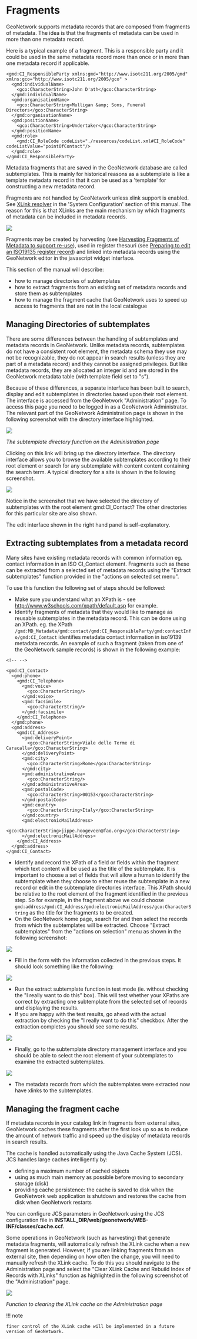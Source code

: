 # Fragments

GeoNetwork supports metadata records that are composed from fragments of metadata. The idea is that the fragments of metadata can be used in more than one metadata record.

Here is a typical example of a fragment. This is a responsible party and it could be used in the same metadata record more than once or in more than one metadata record if applicable.

    <gmd:CI_ResponsibleParty xmlns:gmd="http://www.isotc211.org/2005/gmd" xmlns:gco="http://www.isotc211.org/2005/gco" >
      <gmd:individualName>
        <gco:CharacterString>John D'ath</gco:CharacterString>
      </gmd:individualName>
      <gmd:organisationName>
        <gco:CharacterString>Mulligan &amp; Sons, Funeral Directors</gco:CharacterString>
      </gmd:organisationName>
      <gmd:positionName>
        <gco:CharacterString>Undertaker</gco:CharacterString>
      </gmd:positionName>
      <gmd:role>
        <gmd:CI_RoleCode codeList="./resources/codeList.xml#CI_RoleCode" codeListValue="pointOfContact"/>
      </gmd:role>
    </gmd:CI_ResponsibleParty>

Metadata fragments that are saved in the GeoNetwork database are called subtemplates. This is mainly for historical reasons as a subtemplate is like a template metadata record in that it can be used as a 'template' for constructing a new metadata record.

Fragments are not handled by GeoNetwork unless xlink support is enabled. See [XLink resolver](../../admin/configuration/index.md#xlink_config) in the 'System Configuration' section of this manual. The reason for this is that XLinks are the main mechanism by which fragments of metadata can be included in metadata records.

![](xlink-mechanism.png)

Fragments may be created by harvesting (see [Harvesting Fragments of Metadata to support re-use](../harvesting/index.md#harvesting_fragments)), used in register thesauri (see [Preparing to edit an ISO19135 register record](../../features/thesaurus/index.md#xlinks_thesaurus)) and linked into metadata records using the GeoNetwork editor in the javascript widget interface.

This section of the manual will describe:

-   how to manage directories of subtemplates
-   how to extract fragments from an existing set of metadata records and store them as subtemplates
-   how to manage the fragment cache that GeoNetwork uses to speed up access to fragments that are not in the local catalogue

## Managing Directories of subtemplates

There are some differences between the handling of subtemplates and metadata records in GeoNetwork. Unlike metadata records, subtemplates do not have a consistent root element, the metadata schema they use may not be recognizable, they do not appear in search results (unless they are part of a metadata record) and they cannot be assigned privileges. But like metadata records, they are allocated an integer id and are stored in the GeoNetwork metadata table (with template field set to "s").

Because of these differences, a separate interface has been built to search, display and edit subtemplates in directories based upon their root element. The interface is accessed from the GeoNetwork "Administration" page. To access this page you need to be logged in as a GeoNetwork Administrator. The relevant part of the GeoNetwork Administration page is shown in the following screenshot with the directory interface highlighted.

![](administration-subtemplate-directory.png)

*The subtemplate directory function on the Administration page*

Clicking on this link will bring up the directory interface. The directory interface allows you to browse the available subtemplates according to their root element or search for any subtemplate with content content containing the search term. A typical directory for a site is shown in the following screenshot.

![](subtemplate-directory-contacts.png)

Notice in the screenshot that we have selected the directory of subtemplates with the root element gmd:CI_Contact? The other directories for this particular site are also shown.

The edit interface shown in the right hand panel is self-explanatory.

## Extracting subtemplates from a metadata record

Many sites have existing metadata records with common information eg. contact information in an ISO CI_Contact element. Fragments such as these can be extracted from a selected set of metadata records using the "Extract subtemplates" function provided in the "actions on selected set menu".

To use this function the following set of steps should be followed:

-   Make sure you understand what an XPath is - see <http://www.w3schools.com/xpath/default.asp> for example.
-   Identify fragments of metadata that they would like to manage as reusable subtemplates in the metadata record. This can be done using an XPath. eg. the XPath `/gmd:MD_Metadata/gmd:contact/gmd:CI_ResponsibleParty/gmd:contactInfo/gmd:CI_Contact` identifies metadata contact information in iso19139 metadata records. An example of such a fragment (taken from one of the GeoNetwork sample records) is shown in the following example:

```{=html}
<!-- -->
```
    <gmd:CI_Contact>
      <gmd:phone>
        <gmd:CI_Telephone>
          <gmd:voice>
            <gco:CharacterString/>
          </gmd:voice>
          <gmd:facsimile>
            <gco:CharacterString/>
          </gmd:facsimile>
        </gmd:CI_Telephone>
      </gmd:phone>
      <gmd:address>
        <gmd:CI_Address>
          <gmd:deliveryPoint>
            <gco:CharacterString>Viale delle Terme di Caracalla</gco:CharacterString>
          </gmd:deliveryPoint>
          <gmd:city>
            <gco:CharacterString>Rome</gco:CharacterString>
          </gmd:city>
          <gmd:administrativeArea>
            <gco:CharacterString/>
          </gmd:administrativeArea>
          <gmd:postalCode>
            <gco:CharacterString>00153</gco:CharacterString>
          </gmd:postalCode>
          <gmd:country>
            <gco:CharacterString>Italy</gco:CharacterString>
          </gmd:country>
          <gmd:electronicMailAddress>
            <gco:CharacterString>jippe.hoogeveen@fao.org</gco:CharacterString>
          </gmd:electronicMailAddress>
        </gmd:CI_Address>
      </gmd:address>
    </gmd:CI_Contact>  

-   Identify and record the XPath of a field or fields within the fragment which text content will be used as the title of the subtemplate. It is important to choose a set of fields that will allow a human to identify the subtemplate when they choose to either reuse the subtemplate in a new record or edit in the subtemplate directories interface. This XPath should be relative to the root element of the fragment identified in the previous step. So for example, in the fragment above we could choose `gmd:address/gmd:CI_Address/gmd:electronicMailAddress/gco:CharacterString` as the title for the fragments to be created.
-   On the GeoNetwork home page, search for and then select the records from which the subtemplates will be extracted. Choose "Extract subtemplates" from the "actions on selection" menu as shown in the following screenshot:

![](extract-subtemplates-action.png)

-   Fill in the form with the information collected in the previous steps. It should look something like the following:

![](extract-subtemplates-form.png)

-   Run the extract subtemplate function in test mode (ie. without checking the "I really want to do this" box). This will test whether your XPaths are correct by extracting one subtemplate from the selected set of records and displaying the results.
-   If you are happy with the test results, go ahead with the actual extraction by checking the "I really want to do this" checkbox. After the extraction completes you should see some results.

![](extract-subtemplates-results.png)

-   Finally, go to the subtemplate directory management interface and you should be able to select the root element of your subtemplates to examine the extracted subtemplates.

![](extract-subtemplates-directory.png)

-   The metadata records from which the subtemplates were extracted now have xlinks to the subtemplates.

## Managing the fragment cache

If metadata records in your catalog link in fragments from external sites, GeoNetwork caches these fragments after the first look up so as to reduce the amount of network traffic and speed up the display of metadata records in search results.

The cache is handled automatically using the Java Cache System (JCS). JCS handles large caches intelligently by:

-   defining a maximum number of cached objects
-   using as much main memory as possible before moving to secondary storage (disk)
-   providing cache persistence: the cache is saved to disk when the GeoNetwork web application is shutdown and restores the cache from disk when GeoNetwork restarts

You can configure JCS parameters in GeoNetwork using the JCS configuration file in **INSTALL_DIR/web/geonetwork/WEB-INF/classes/cache.ccf**.

Some operations in GeoNetwork (such as harvesting) that generate metadata fragments, will automatically refresh the XLink cache when a new fragment is generated. However, if you are linking fragments from an external site, then depending on how often the change, you will need to manually refresh the XLink cache. To do this you should navigate to the Administration page and select the "Clear XLink Cache and Rebuild Index of Records with XLinks" function as highlighted in the following screenshot of the "Administration" page.

![](administration-clear-xlink-cache.png)

*Function to clearing the XLink cache on the Administration page*

!!! note

    finer control of the XLink cache will be implemented in a future version of GeoNetwork.

